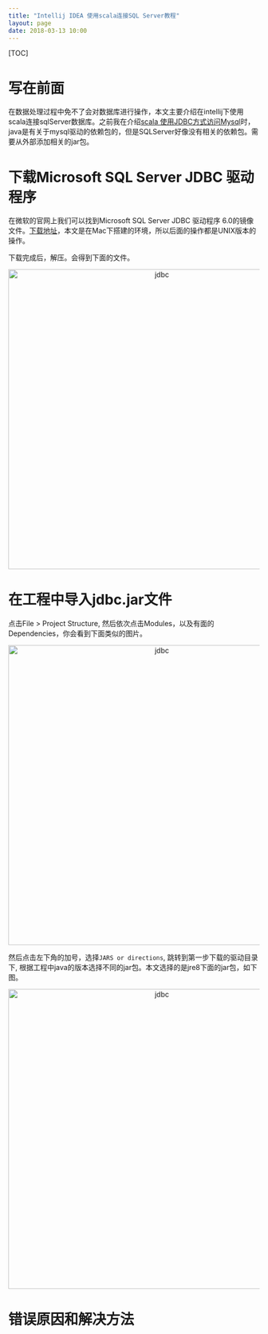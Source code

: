 ```yaml
---
title: "Intellij IDEA 使用scala连接SQL Server教程"
layout: page
date: 2018-03-13 10:00
---
```

[TOC]

# 写在前面
在数据处理过程中免不了会对数据库进行操作，本文主要介绍在intellij下使用scala连接sqlServer数据库。之前我在介绍[scala 使用JDBC方式访问Mysql](http://blog.csdn.net/u013041398/article/details/50968602)时，java是有关于mysql驱动的依赖包的，但是SQLServer好像没有相关的依赖包。需要从外部添加相关的jar包。


# 下载Microsoft SQL Server JDBC 驱动程序
在微软的官网上我们可以找到Microsoft SQL Server JDBC 驱动程序 6.0的镜像文件。[下载地址](https://www.microsoft.com/zh-CN/download/details.aspx?id=11774)，本文是在Mac下搭建的环境，所以后面的操作都是UNIX版本的操作。

下载完成后，解压。会得到下面的文件。
<center><img src="/wiki/static/images/spark/sqljdbc.jpg" alt="jdbc" height="600" width="600"/></center>

# 在工程中导入jdbc.jar文件
点击File > Project Structure, 然后依次点击Modules，以及有面的Dependencies，你会看到下面类似的图片。
<center><img src="/wiki/static/images/spark/projectstructure.jpg" alt="jdbc" height="600" width="600"/></center>

然后点击左下角的加号，选择```JARS or directions```, 跳转到第一步下载的驱动目录下, 根据工程中java的版本选择不同的jar包。本文选择的是jre8下面的jar包，如下图。
<center><img src="/wiki/static/images/spark/projectstructure.jpg" alt="jdbc" height="600" width="600"/></center>




# 错误原因和解决方法

